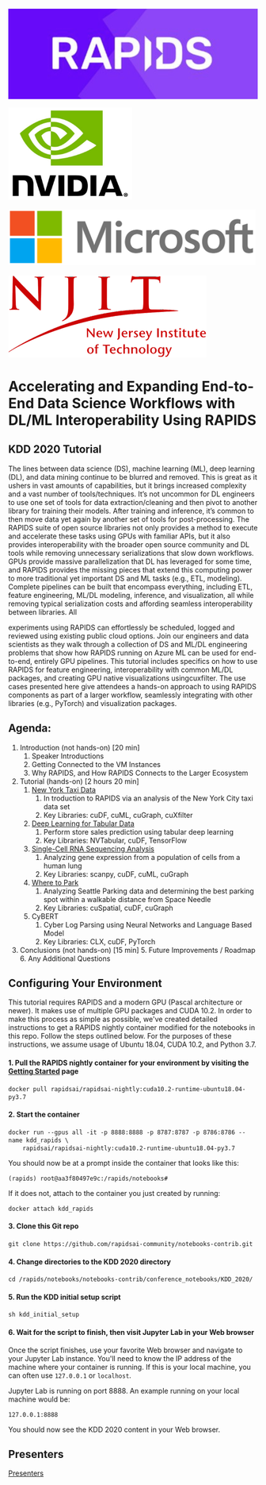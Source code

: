![RAPIDS](img/rapids_logo.png)

<p float="left">
  <img src="./img/nvidia_logo.jpg" width="250" /><br/><br/>
  <img src="./img/microsoft_logo.png" width="500" /><br/><br/>
  <img src="./img/njit_logo.png" width=400" />
</p>

# Accelerating and Expanding End-to-End Data Science Workflows with DL/ML Interoperability Using RAPIDS

## KDD 2020 Tutorial
The lines between data science (DS), machine learning (ML), deep learning (DL), and data mining continue to be blurred and removed. This is great as it ushers in vast amounts of capabilities, but it brings increased complexity and a vast number of tools/techniques. It’s not uncommon for DL engineers to use one set of tools for data extraction/cleaning and then pivot to another library for training their models. After training and inference, it’s common to then move data yet again by another set of tools for post-processing. The ​RAPIDS​ suite of open source libraries not only provides a method to execute and accelerate these tasks using GPUs with familiar APIs, but it also provides interoperability with the broader open source community and DL tools while removing unnecessary serializations that slow down workflows. GPUs provide massive parallelization that DL has leveraged for some time, and RAPIDS provides the missing pieces that extend this computing power to more traditional yet important DS and ML tasks (e.g., ETL, modeling). Complete pipelines can be built that encompass everything, including ETL, feature engineering, ML/DL modeling, inference, and visualization, all while removing typical serialization costs and affording seamless interoperability between libraries. All

experiments using RAPIDS can effortlessly be scheduled, logged and reviewed using existing public cloud options.
Join our engineers and data scientists as they walk through a collection of DS and ML/DL engineering problems that show how RAPIDS running on Azure ML can be used for end-to-end, entirely GPU pipelines. This tutorial includes specifics on how to use RAPIDS for feature engineering, interoperability with common ML/DL packages, and creating GPU native visualizations using ​cuxfilter​. The use cases presented here give attendees a hands-on approach to using RAPIDS components as part of a larger workflow, seamlessly integrating with other libraries (e.g., PyTorch) and visualization packages.

## Agenda:
1. Introduction (not hands-on) [20 min]
	1. Speaker Introductions
	2. Getting Connected to the VM Instances
	3. Why RAPIDS, and How RAPIDS Connects to the Larger Ecosystem
2. Tutorial (hands-on) [2 hours 20 min]
	1. [New York Taxi Data](./notebooks/Taxi/NYCTax.ipynb)
      	1. In troduction to RAPIDS via an analysis of the New York City taxi data set
      	2. Key Libraries: cuDF, cuML, cuGraph, cuXfilter​
	2. [Deep Learning for Tabular Data](nvtabular/rossmann-store-sales-example.ipynb)
		1. Perform store sales prediction using tabular deep learning​
		2. Key Libraries: NVTabular, cuDF, TensorFlow​
	3. [Single-Cell RNA Sequencing Analysis](notebooks/Lungs/hlca_lung_gpu_analysis.ipynb)
		1. Analyzing gene expression from a population of cells from a human lung​
		2. Key Libraries: scanpy, cuDF, cuML, cuGraph​
	4. [Where to Park](./notebooks/parking/codes/)
		1. Analyzing Seattle Parking data and determining the best parking spot within a walkable distance from Space Needle​
		2. Key Libraries: cuSpatial, cuDF, cuGraph​
    5. CyBERT
       1. Cyber Log Parsing using Neural Networks and Language Based Model​
       2. Key Libraries: CLX, cuDF, PyTorch​
3. Conclusions (not hands-on) [15 min]
	5. Future Improvements / Roadmap
	6. Any Additional Questions

## Configuring Your Environment
This tutorial requires RAPIDS and a modern GPU (Pascal architecture or newer). It makes use of multiple GPU packages and CUDA 10.2. In order to make this process as simple as possible, we've created detailed instructions to get a RAPIDS nightly container modified for the notebooks in this repo. Follow the steps outlined below. For the purposes of these instructions, we assume usage of Ubuntu 18.04, CUDA 10.2, and Python 3.7.

#### 1. Pull the RAPIDS nightly container for your environment by visiting the [Getting Started](https://rapids.ai/start.html) page

```
docker pull rapidsai/rapidsai-nightly:cuda10.2-runtime-ubuntu18.04-py3.7
```

#### 2. Start the container

```
docker run --gpus all -it -p 8888:8888 -p 8787:8787 -p 8786:8786 --name kdd_rapids \
	rapidsai/rapidsai-nightly:cuda10.2-runtime-ubuntu18.04-py3.7
```

You should now be at a prompt inside the container that looks like this:

```
(rapids) root@aa3f80497e9c:/rapids/notebooks#
```

If it does not, attach to the container you just created by running:

```
docker attach kdd_rapids
```

#### 3. Clone this Git repo

```
git clone https://github.com/rapidsai-community/notebooks-contrib.git
```

#### 4. Change directories to the KDD 2020 directory

```
cd /rapids/notebooks/notebooks-contrib/conference_notebooks/KDD_2020/
```

#### 5. Run the KDD initial setup script

```
sh kdd_initial_setup
```

#### 6. Wait for the script to finish, then visit Jupyter Lab in your Web browser

Once the script finishes, use your favorite Web browser and navigate to your Jupyter Lab instance. You'll need to know the IP address of the machine where your container is running. If this is your local machine, you can often use `127.0.0.1` or `localhost`.

Jupyter Lab is running on port 8888. An example running on your local machine would be:

```
127.0.0.1:8888
```

You should now see the KDD 2020 content in your Web browser.

## Presenters

[Presenters](Presenters.md)